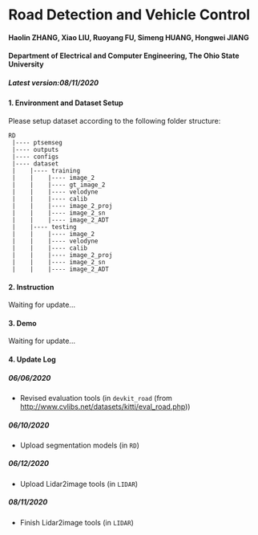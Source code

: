 # Road Detection and Vehicle Control
#### Haolin ZHANG, Xiao LIU, Ruoyang FU, Simeng HUANG, Hongwei JIANG
#### Department of Electrical and Computer Engineering, The Ohio State University
##### Latest version:08/11/2020

#### 1. Environment and Dataset Setup

Please setup dataset according to the following folder structure:
```
RD
 |---- ptsemseg
 |---- outputs
 |---- configs
 |---- dataset
 |    |---- training
 |    |    |---- image_2
 |    |    |---- gt_image_2
 |    |    |---- velodyne
 |    |    |---- calib
 |    |    |---- image_2_proj
 |    |    |---- image_2_sn
 |    |    |---- image_2_ADT
 |    |---- testing
 |    |    |---- image_2
 |    |    |---- velodyne
 |    |    |---- calib
 |    |    |---- image_2_proj
 |    |    |---- image_2_sn
 |    |    |---- image_2_ADT
```
#### 2. Instruction
Waiting for update...

#### 3. Demo
Waiting for update...

#### 4. Update Log

##### 06/06/2020
* Revised evaluation tools (in `devkit_road` (from http://www.cvlibs.net/datasets/kitti/eval_road.php))

##### 06/10/2020
* Upload segmentation models (in `RD`)

##### 06/12/2020
* Upload Lidar2image tools (in `LIDAR`)

##### 08/11/2020
* Finish Lidar2image tools (in `LIDAR`)


